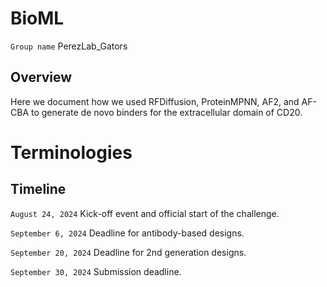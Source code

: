 # BioML
```Group name``` PerezLab_Gators

## Overview
Here we document how we used RFDiffusion, ProteinMPNN, AF2, and AF-CBA to generate de novo binders for the extracellular domain of CD20.

# Terminologies

## Timeline

```August 24, 2024``` Kick-off event and official start of the challenge.

```September 6, 2024``` Deadline for antibody-based designs.

```September 20, 2024``` Deadline for 2nd generation designs.

```September 30, 2024``` Submission deadline.
